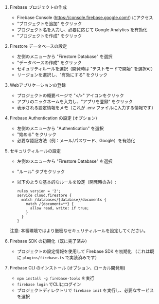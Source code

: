 1. Firebase プロジェクトの作成
   - Firebase Console (https://console.firebase.google.com/) にアクセス
   - "プロジェクトを追加" をクリック
   - プロジェクト名を入力し、必要に応じて Google Analytics を有効化
   - "プロジェクトを作成" をクリック

2. Firestore データベースの設定
   - 左側のメニューから "Firestore Database" を選択
   - "データベースの作成" をクリック
   - セキュリティルールを選択（開発時は "テストモードで開始" を選択可）
   - リージョンを選択し、"有効にする" をクリック

3. Webアプリケーションの登録
   - プロジェクトの概要ページで "</>" アイコンをクリック
   - アプリのニックネームを入力し、"アプリを登録" をクリック
   - 表示される設定情報をメモ（これが .env ファイルに入力する情報です）

4. Firebase Authentication の設定 (オプション)
   - 左側のメニューから "Authentication" を選択
   - "始める" をクリック
   - 必要な認証方法（例：メール/パスワード、Google）を有効化

5. セキュリティルールの設定
   - 左側のメニューから "Firestore Database" を選択
   - "ルール" タブをクリック
   - 以下のような基本的なルールを設定（開発時のみ）:

     ```
     rules_version = '2';
     service cloud.firestore {
       match /databases/{database}/documents {
         match /{document=**} {
           allow read, write: if true;
         }
       }
     }
     ```

   注意: 本番環境ではより厳密なセキュリティルールを設定してください。

6. Firebase SDK の初期化（既に完了済み）
   - プロジェクトの設定情報を使用して Firebase SDK を初期化
   （これは既に `plugins/firebase.ts` で実装済みです）

7. Firebase CLI のインストール (オプション、ローカル開発用)
   - `npm install -g firebase-tools` を実行
   - `firebase login` でCLIにログイン
   - プロジェクトディレクトリで `firebase init` を実行し、必要なサービスを選択